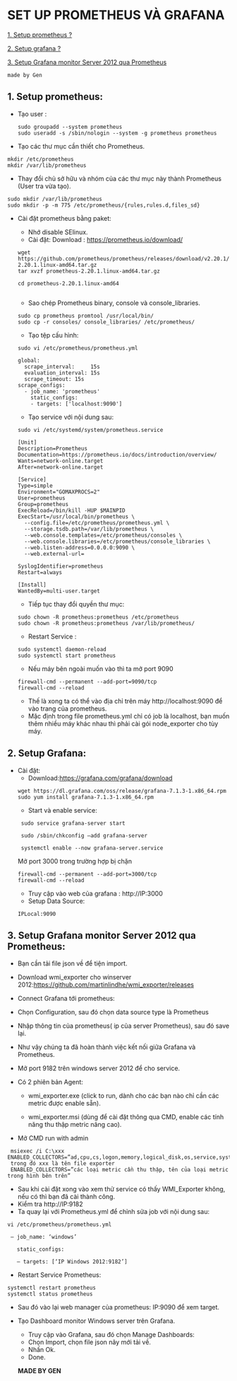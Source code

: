 # SET UP PROMETHEUS VÀ GRAFANA

[1.	Setup prometheus ?](#1) 

[2. Setup grafana ?](#2)

[3. Setup Grafana monitor Server 2012 qua Prometheus](#3)
````
made by Gen
````
<a name = '1'></a>
## 1.	Setup prometheus:
- Tạo user :
  ````
  sudo groupadd --system prometheus
  sudo useradd -s /sbin/nologin --system -g prometheus prometheus
  ````
- Tạo các thư mục cần thiết cho Prometheus.
````
mkdir /etc/prometheus
mkdir /var/lib/prometheus
````
- Thay đổi chủ sở hữu và nhóm của các thư mục này thành Prometheus (User tra vừa tạo).
````
sudo mkdir /var/lib/prometheus
sudo mkdir -p -m 775 /etc/prometheus/{rules,rules.d,files_sd}

````
- Cài đặt prometheus bằng paket:
  - Nhớ disable SElinux.
  - Cài đặt:
  Download : https://prometheus.io/download/
  ````
  wget https://github.com/prometheus/prometheus/releases/download/v2.20.1/prometheus-2.20.1.linux-amd64.tar.gz
  tar xvzf prometheus-2.20.1.linux-amd64.tar.gz
  
  cd prometheus-2.20.1.linux-amd64
 
  ````
  - Sao chép Prometheus binary, console và console_libraries.
  ````
  sudo cp prometheus promtool /usr/local/bin/
  sudo cp -r consoles/ console_libraries/ /etc/prometheus/
  ````
  - Tạo tệp cấu hình:
  ````
  sudo vi /etc/prometheus/prometheus.yml
  
  global: 
    scrape_interval:     15s 
    evaluation_interval: 15s 
    scrape_timeout: 15s  
  scrape_configs:
    - job_name: 'prometheus'
      static_configs:
      - targets: ['localhost:9090']

  ````

  - Tạo service với nội dung sau:
  ````
  sudo vi /etc/systemd/system/prometheus.service
  
  [Unit]
  Description=Prometheus
  Documentation=https://prometheus.io/docs/introduction/overview/
  Wants=network-online.target
  After=network-online.target

  [Service]
  Type=simple
  Environment="GOMAXPROCS=2"
  User=prometheus
  Group=prometheus
  ExecReload=/bin/kill -HUP $MAINPID
  ExecStart=/usr/local/bin/prometheus \
    --config.file=/etc/prometheus/prometheus.yml \
    --storage.tsdb.path=/var/lib/prometheus \
    --web.console.templates=/etc/prometheus/consoles \
    --web.console.libraries=/etc/prometheus/console_libraries \
    --web.listen-address=0.0.0.0:9090 \
    --web.external-url=

  SyslogIdentifier=prometheus
  Restart=always

  [Install]
  WantedBy=multi-user.target
  ````
  - Tiếp tục thay đổi quyền thư mục:
  ````
  sudo chown -R prometheus:prometheus /etc/prometheus
  sudo chown -R prometheus:prometheus /var/lib/prometheus/
  ````
  - Restart Service :
  ````
  sudo systemctl daemon-reload
  sudo systemctl start prometheus
  ````
  - Nếu máy bên ngoài muốn vào thì ta mở port 9090
  ````
  firewall-cmd --permanent --add-port=9090/tcp
  firewall-cmd --reload
  ````
  - Thế là xong ta có thể vào địa chỉ trên máy http://localhost:9090 để vào trang của prometheus. 
  - Mặc định trong file prometheus.yml chỉ có job là localhost, bạn muốn thêm nhiều máy khác nhau thì phải cài gói node_exporter cho tùy máy.

<a name = '2'></a>
## 2.	Setup Grafana:
   - Cài đặt:
     - Download:https://grafana.com/grafana/download
     ````
     wget https://dl.grafana.com/oss/release/grafana-7.1.3-1.x86_64.rpm
     sudo yum install grafana-7.1.3-1.x86_64.rpm
     ````
     - Start và enable service:
     ````
      sudo service grafana-server start

      sudo /sbin/chkconfig –add grafana-server

      systemctl enable --now grafana-server.service
     ````
     Mở port 3000 trong trường hợp bị chặn
     ````
     firewall-cmd --permanent --add-port=3000/tcp
     firewall-cmd --reload

     ````
     - Truy cập vào web của grafana : http://IP:3000
     - Setup Data Source:
     ````
     IPLocal:9090
     ````
<a name = '3'></a>
## 3.	Setup Grafana monitor Server 2012 qua Prometheus:
- Bạn cần tải file json về để tiện import.
- Download wmi_exporter cho winserver 2012:https://github.com/martinlindhe/wmi_exporter/releases
- Connect Grafana tới prometheus:
 - Chọn Configuration, sau đó chọn data source type là Prometheus
 - Nhập thông tin của prometheus( ip của server Prometheus), sau đó save lại.
 - Như vậy chúng ta đã hoàn thành việc kết nối giữa Grafana và Prometheus.
 - Mở port 9182 trên windows server 2012 để cho service.
 - Có 2 phiên bản Agent:

    - wmi_exporter.exe (click to run, dành cho các bạn nào chỉ cần các metric được enable sẵn).

    - wmi_exporter.msi (dùng để cài đặt thông qua CMD, enable các tính năng thu thập metric nâng cao).
 - Mở CMD run with admin
 ````
  msiexec /i C:\xxx ENABLED_COLLECTORS=”ad,cpu,cs,logon,memory,logical_disk,os,service,system,process,tcp,net,textfile,thermalzone”
  trong đó xxx là tên file exporter
  ENABLED_COLLECTORS=”các loại metric cần thu thập, tên của loại metric trong hình bên trên”
 ````
 - Sau khi cài đặt xong vào xem thử service có thấy WMI_Exporter không, nếu có thì bạn đã cài thành công.
 - Kiểm tra http://IP:9182
 - Ta quay lại với Prometheus.yml để chỉnh sửa job với nội dung sau:
 ````
 vi /etc/prometheus/prometheus.yml
 
  – job_name: ‘windows’

    static_configs:

    – targets: [‘IP Windows 2012:9182’]

 ````
 - Restart Service Prometheus:
 ````
 systemctl restart prometheus
 systemctl status prometheus
 ````
 - Sau đó vào lại web manager của prometheus: IP:9090 để xem target.
 - Tạo Dashboard monitor Windows server trên Grafana.
   - Truy cập vào Grafana, sau đó chọn Manage Dashboards:
   - Chọn Import, chọn file json nãy mới tải về.
   - Nhấn Ok.
   - Done.
   
   
   
   
   ****MADE BY GEN****
 

